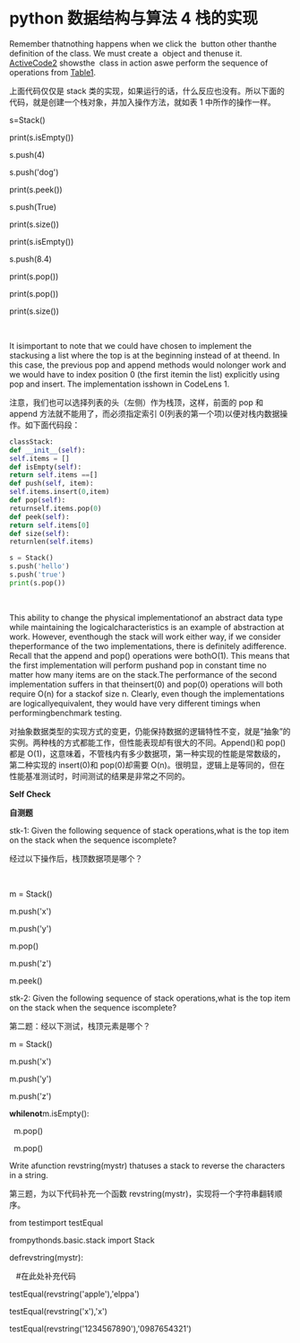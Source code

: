 # python 数据结构与算法 4 栈的实现

Remember thatnothing happens when we click the <wbr> <wbr>button other thanthe definition of the class. We must create a <wbr> <wbr>object and thenuse it. <wbr>[ActiveCode2](http://interactivepython.org/courselib/static/pythonds/BasicDS/stacks.html#lst-stackcode1) <wbr>showsthe <wbr> <wbr>class in action aswe perform the sequence of operations from <wbr>[Table1](http://interactivepython.org/courselib/static/pythonds/BasicDS/stacks.html#tbl-stackops).

上面代码仅仅是 stack 类的实现，如果运行的话，什么反应也没有。所以下面的代码，就是创建一个栈对象，并加入操作方法，就如表 1 中所作的操作一样。

s=Stack()

print(s.isEmpty())

s.push(4)

s.push('dog')

print(s.peek())

s.push(True)

print(s.size())

print(s.isEmpty())

s.push(8.4)

print(s.pop())

print(s.pop())

print(s.size())

 <wbr>

It isimportant to note that we could have chosen to implement the stackusing a list where the top is at the beginning instead of at theend. In this case, the previous pop and append methods would nolonger work and we would have to index position 0 (the first itemin the list) explicitly using pop and insert. The implementation isshown in CodeLens 1.

注意，我们也可以选择列表的头（左侧）作为栈顶，这样，前面的 pop 和 append 方法就不能用了，而必须指定索引 0(列表的第一个项)以便对栈内数据操作。如下面代码段：

```py
classStack:
def __init__(self):
self.items = []
def isEmpty(self):
return self.items ==[]
def push(self, item):
self.items.insert(0,item)
def pop(self):
returnself.items.pop(0)
def peek(self):
return self.items[0]
def size(self):
returnlen(self.items)

s = Stack()
s.push('hello')
s.push('true')
print(s.pop())
```

 <wbr>

This ability to change the physical implementationof an abstract data type while maintaining the logicalcharacteristics is an example of abstraction at work. However, eventhough the stack will work either way, if we consider theperformance of the two implementations, there is definitely adifference. Recall that the append and pop() operations were bothO(1). This means that the first implementation will perform pushand pop in constant time no matter how many items are on the stack.The performance of the second implementation suffers in that theinsert(0) and pop(0) operations will both require O(n) for a stackof size n. Clearly, even though the implementations are logicallyequivalent, they would have very different timings when performingbenchmark testing.

对抽象数据类型的实现方式的变更，仍能保持数据的逻辑特性不变，就是“抽象”的实例。两种栈的方式都能工作，但性能表现却有很大的不同。Append()和 pop()都是 O(1)，这意味着，不管栈内有多少数据项，第一种实现的性能是常数级的，第二种实现的 insert(0)和 pop(0)却需要 O(n)。很明显，逻辑上是等同的，但在性能基准测试时，时间测试的结果是非常之不同的。

**Self Check**

**自测题**

stk-1: Given the following sequence of stack operations,what is the top item on the stack when the sequence iscomplete?

经过以下操作后，栈顶数据项是哪个？

 <wbr>

m = Stack()

m.push('x')

m.push('y')

m.pop()

m.push('z')

m.peek()

stk-2: Given the following sequence of stack operations,what is the top item on the stack when the sequence iscomplete?

第二题：经以下测试，栈顶元素是哪个？

m = Stack()

m.push('x')

m.push('y')

m.push('z')

**whilenot**m.isEmpty():

 <wbr> <wbr>m.pop()

 <wbr> <wbr>m.pop()

Write afunction <wbr>revstring(mystr) <wbr>thatuses a stack to reverse the characters in a string.

第三题，为以下代码补充一个函数 <wbr>revstring(mystr)，实现将一个字符串翻转顺序。

from testimport testEqual

frompythonds.basic.stack import Stack

defrevstring(mystr):

 <wbr> <wbr> <wbr>#在此处补充代码

testEqual(revstring('apple'),'elppa')

testEqual(revstring('x'),'x')

testEqual(revstring('1234567890'),'0987654321')